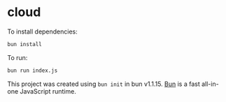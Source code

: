 # cloud

To install dependencies:

```bash
bun install
```

To run:

```bash
bun run index.js
```

This project was created using `bun init` in bun v1.1.15. [Bun](https://bun.sh) is a fast all-in-one JavaScript runtime.
